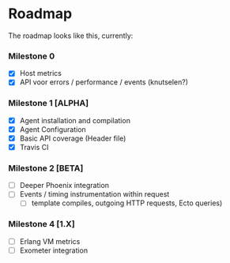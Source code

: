 # Roadmap

The roadmap looks like this, currently:

### Milestone 0
 - [x] Host metrics
 - [x] API voor errors / performance / events (knutselen?)

### Milestone 1 [ALPHA]
 - [x] Agent installation and compilation
 - [x] Agent Configuration
 - [x] Basic API coverage (Header file)
 - [x] Travis CI

### Milestone 2 [BETA]
- [ ] Deeper Phoenix integration
- [ ] Events / timing instrumentation within request
  - [ ] template compiles, outgoing HTTP requests, Ecto queries)

### Milestone 4 [1.X]
- [ ] Erlang VM metrics
- [ ] Exometer integration

